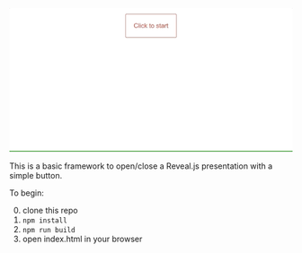 ![](reveal-btn-demo.gif)

This is a basic framework to open/close a Reveal.js presentation with a simple button.

To begin: 

0. clone this repo
1. `npm install`
2. `npm run build`
3. open index.html in your browser
